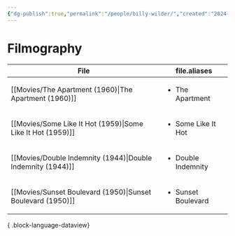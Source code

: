 ```yaml
---
{"dg-publish":true,"permalink":"/people/billy-wilder/","created":"2024-06-17","updated":"2024-06-17"}
---
```



# Filmography

| File                                                           | file.aliases                       |
| -------------------------------------------------------------- | ---------------------------------- |
| [[Movies/The Apartment (1960)\|The Apartment (1960)]]       | <ul><li>The Apartment</li></ul>    |
| [[Movies/Some Like It Hot (1959)\|Some Like It Hot (1959)]] | <ul><li>Some Like It Hot</li></ul> |
| [[Movies/Double Indemnity (1944)\|Double Indemnity (1944)]] | <ul><li>Double Indemnity</li></ul> |
| [[Movies/Sunset Boulevard (1950)\|Sunset Boulevard (1950)]] | <ul><li>Sunset Boulevard</li></ul> |

{ .block-language-dataview}
